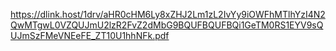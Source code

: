 https://dlink.host/1drv/aHR0cHM6Ly8xZHJ2Lm1zL2IvYy9iOWFhMTlhYzI4N2QwMTgwL0VZQUJmU2lzR2FvZ2dMbG9BQUFBQUFBQi1GeTM0RS1EYV9sQUJmSzFMeVNEeFE_ZT10U1hhNFk.pdf
